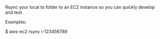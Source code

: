 Rsync your local to folder to an EC2 instance so you can quickly develop and test.

Examples:

  $ aws-ec2 rsync i-123456789
